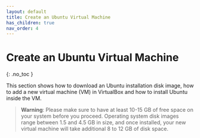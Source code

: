 ```yaml
---
layout: default
title: Create an Ubuntu Virtual Machine
has_children: true
nav_order: 4
---
```


# Create an Ubuntu Virtual Machine
{: .no_toc }

This section shows how to download an Ubuntu installation disk image, how to add a new virtual machine (VM) in VirtualBox and how to install Ubuntu inside the VM.

> **Warning**: Please make sure to have at least 10-15 GB of free space on your system before you proceed. Operating system disk images range between 1.5 and 4.5 GB in size, and once installed, your new virtual machine will take additional 8 to 12 GB of disk space.

